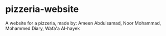 # pizzeria-website
A website for a pizzeria, made by: Ameen Abdulsamad, Noor Mohammad, Mohammed Diary, Wafa'a Al-hayek
